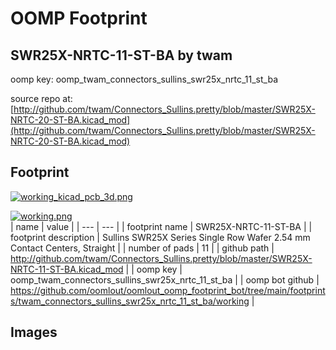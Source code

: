 # OOMP Footprint  
## SWR25X-NRTC-11-ST-BA  by twam  
  
oomp key: oomp_twam_connectors_sullins_swr25x_nrtc_11_st_ba  
  
source repo at: [http://github.com/twam/Connectors_Sullins.pretty/blob/master/SWR25X-NRTC-20-ST-BA.kicad_mod](http://github.com/twam/Connectors_Sullins.pretty/blob/master/SWR25X-NRTC-20-ST-BA.kicad_mod)  
## Footprint  
  
[![working_kicad_pcb_3d.png](working_kicad_pcb_3d_600.png)](working_kicad_pcb_3d.png)  
  
[![working.png](working_600.png)](working.png)  
| name | value | 
| --- | --- | 
| footprint name | SWR25X-NRTC-11-ST-BA | 
| footprint description | Sullins SWR25X Series Single Row Wafer 2.54 mm Contact Centers, Straight | 
| number of pads | 11 | 
| github path | http://github.com/twam/Connectors_Sullins.pretty/blob/master/SWR25X-NRTC-11-ST-BA.kicad_mod | 
| oomp key | oomp_twam_connectors_sullins_swr25x_nrtc_11_st_ba | 
| oomp bot github | https://github.com/oomlout/oomlout_oomp_footprint_bot/tree/main/footprints/twam_connectors_sullins_swr25x_nrtc_11_st_ba/working | 
## Images  
